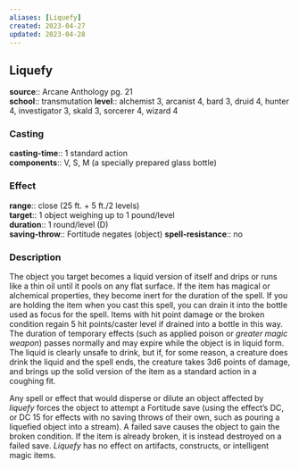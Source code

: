 ```yaml
---
aliases: [Liquefy]
created: 2023-04-27
updated: 2023-04-28
---
```


## Liquefy

**source**:: Arcane Anthology pg. 21  
**school**:: transmutation
**level**:: alchemist 3, arcanist 4, bard 3, druid 4, hunter 4, investigator 3, skald 3, sorcerer 4, wizard 4

### Casting

**casting-time**:: 1 standard action  
**components**:: V, S, M (a specially prepared glass bottle)

### Effect

**range**:: close (25 ft. + 5 ft./2 levels)  
**target**:: 1 object weighing up to 1 pound/level  
**duration**:: 1 round/level (D)  
**saving-throw**:: Fortitude negates (object)
**spell-resistance**:: no

### Description

The object you target becomes a liquid version of itself and drips or runs like a thin oil until it pools on any flat surface. If the item has magical or alchemical properties, they become inert for the duration of the spell. If you are holding the item when you cast this spell, you can drain it into the bottle used as focus for the spell. Items with hit point damage or the broken condition regain 5 hit points/caster level if drained into a bottle in this way. The duration of temporary effects (such as applied poison or *greater magic weapon*) passes normally and may expire while the object is in liquid form. The liquid is clearly unsafe to drink, but if, for some reason, a creature does drink the liquid and the spell ends, the creature takes 3d6 points of damage, and brings up the solid version of the item as a standard action in a coughing fit.  
  
Any spell or effect that would disperse or dilute an object affected by *liquefy* forces the object to attempt a Fortitude save (using the effect’s DC, or DC 15 for effects with no saving throws of their own, such as pouring a liquefied object into a stream). A failed save causes the object to gain the broken condition. If the item is already broken, it is instead destroyed on a failed save. *Liquefy* has no effect on artifacts, constructs, or intelligent magic items.
